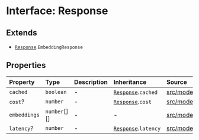 # Interface: Response

## Extends

- [`Response`](../../Base/interfaces/Response.md).`EmbeddingResponse`

## Properties

| Property | Type | Description | Inheritance | Source |
| :------ | :------ | :------ | :------ | :------ |
| `cached` | `boolean` | - | [`Response`](../../Base/interfaces/Response.md).`cached` | [src/model/types.ts:36](https://github.com/dexaai/llm-tools/blob/f300435/src/model/types.ts#L36) |
| `cost`? | `number` | - | [`Response`](../../Base/interfaces/Response.md).`cost` | [src/model/types.ts:38](https://github.com/dexaai/llm-tools/blob/f300435/src/model/types.ts#L38) |
| `embeddings` | `number`[][] | - | - | [src/model/types.ts:141](https://github.com/dexaai/llm-tools/blob/f300435/src/model/types.ts#L141) |
| `latency`? | `number` | - | [`Response`](../../Base/interfaces/Response.md).`latency` | [src/model/types.ts:37](https://github.com/dexaai/llm-tools/blob/f300435/src/model/types.ts#L37) |
